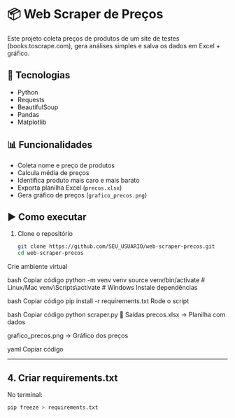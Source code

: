 # 📦 Web Scraper de Preços

Este projeto coleta preços de produtos de um site de testes (books.toscrape.com), 
gera análises simples e salva os dados em Excel + gráfico.

## 🚀 Tecnologias
- Python
- Requests
- BeautifulSoup
- Pandas
- Matplotlib

## 📊 Funcionalidades
- Coleta nome e preço de produtos
- Calcula média de preços
- Identifica produto mais caro e mais barato
- Exporta planilha Excel (`precos.xlsx`)
- Gera gráfico de preços (`grafico_precos.png`)

## ▶️ Como executar
1. Clone o repositório
   ```bash
   git clone https://github.com/SEU_USUARIO/web-scraper-precos.git
   cd web-scraper-precos
Crie ambiente virtual

bash
Copiar código
python -m venv venv
source venv/bin/activate  # Linux/Mac
venv\Scripts\activate     # Windows
Instale dependências

bash
Copiar código
pip install -r requirements.txt
Rode o script

bash
Copiar código
python scraper.py
📂 Saídas
precos.xlsx → Planilha com dados

grafico_precos.png → Gráfico dos preços

yaml
Copiar código

---

## 4. Criar requirements.txt
No terminal:
```bash
pip freeze > requirements.txt